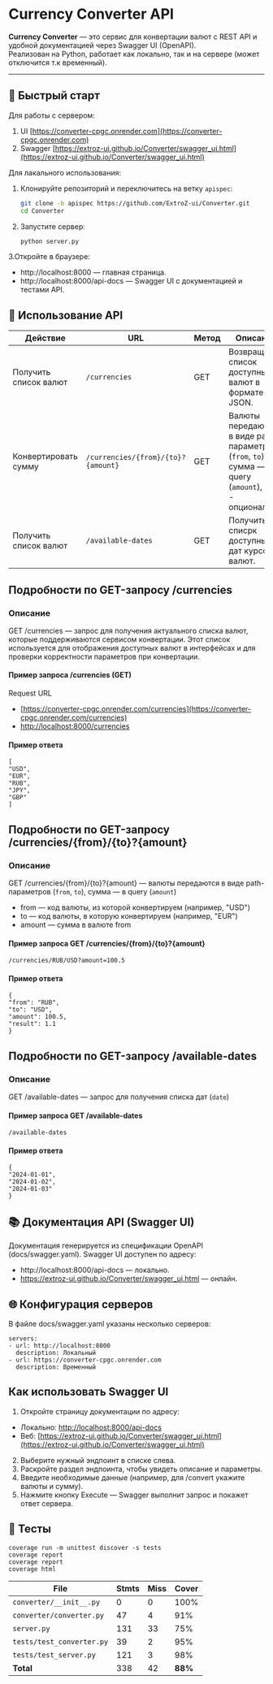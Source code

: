 # Currency Converter API

**Currency Converter** — это сервис для конвертации валют с REST API и удобной документацией через Swagger UI (OpenAPI).  
Реализован на Python, работает как локально, так и на сервере (может отключится т.к временный).

---

## 🚀 Быстрый старт
Для работы с сервером:
1. UI [https://converter-cpgc.onrender.com](https://converter-cpgc.onrender.com)
2. Swagger [https://extroz-ui.github.io/Converter/swagger_ui.html](https://extroz-ui.github.io/Converter/swagger_ui.html)
   
Для лакального использования:
1. Клонируйте репозиторий и переключитесь на ветку `apispec`:

   ```bash
   git clone -b apispec https://github.com/ExtroZ-ui/Converter.git
   cd Converter
   
2. Запустите сервер:
   
    ```bash
   python server.py

3.Откройте в браузере:

- http://localhost:8000 — главная страница.
- http://localhost:8000/api-docs — Swagger UI с документацией и тестами API.

## 📖 Использование API

| Действие              | URL                                | Метод | Описание                                                                                                   |
| --------------------- |------------------------------------| ----- |------------------------------------------------------------------------------------------------------------|
| Получить список валют | `/currencies`                      | GET   | Возвращает список доступных валют в формате JSON.                                                          |
| Конвертировать сумму  | `/currencies/{from}/{to}?{amount}` | GET  | Валюты передаются в виде path-параметров (`from`, `to`), сумма — в query (`amount`), `date` - опционально. |
| Получить список валют | `/available-dates`                 | GET   | Получить списрк доступных дат курсов валют.                                                                |

## Подробности по GET-запросу /currencies
### Описание
GET /currencies — запрос для получения актуального списка валют, которые поддерживаются сервисом конвертации. Этот список используется для отображения доступных валют в интерфейсах и для проверки корректности параметров при конвертации.

#### Пример запроса /currencies (GET)
Request URL
 - [https://converter-cpgc.onrender.com/currencies](https://converter-cpgc.onrender.com/currencies)  
 - [http://localhost:8000/currencies](http://localhost:8000/currencies)

#### Пример ответа

  ```
[
  "USD",
  "EUR",
  "RUB",
  "JPY",
  "GBP"
]
  ```

## Подробности по GET-запросу /currencies/{from}/{to}?{amount}
### Описание
GET /currencies/{from}/{to}?{amount} — валюты передаются в виде path-параметров (`from`, `to`), сумма — в query (`amount`)
- from — код валюты, из которой конвертируем (например, "USD")
- to — код валюты, в которую конвертируем (например, "EUR")
- amount — сумма в валюте from
  
#### Пример запроса GET /currencies/{from}/{to}?{amount}
  ```
/currencies/RUB/USD?amount=100.5
  ```
#### Пример ответа

  ```
{
"from": "RUB",
"to": "USD",
"amount": 100.5,
 "result": 1.1
}
  ```

## Подробности по GET-запросу /available-dates
### Описание
GET /available-dates — запрос для получения списка дат (`date`)
  
#### Пример запроса GET /available-dates
  ```
/available-dates
  ```
#### Пример ответа

  ```
{
  "2024-01-01",
  "2024-01-02",
  "2024-01-03"
}
  ```

## 📚 Документация API (Swagger UI)
Документация генерируется из спецификации OpenAPI (docs/swagger.yaml).
Swagger UI доступен по адресу:
  - http://localhost:8000/api-docs — локально.
  - https://extroz-ui.github.io/Converter/swagger_ui.html — онлайн.

## 🌐 Конфигурация серверов
В файле docs/swagger.yaml указаны несколько серверов:

  ```
servers:
  - url: http://localhost:8000
    description: Локальный
  - url: https://converter-cpgc.onrender.com
    description: Временный
  ```

## Как использовать Swagger UI
1. Откройте страницу документации по адресу:
 - Локально: [http://localhost:8000/api-docs](http://localhost:8000/api-docs)
 - Веб: [https://extroz-ui.github.io/Converter/swagger_ui.html](https://extroz-ui.github.io/Converter/swagger_ui.html)
2. Выберите нужный эндпоинт в списке слева.
3. Раскройте раздел эндпоинта, чтобы увидеть описание и параметры.
4. Введите необходимые данные (например, для /convert укажите валюты и сумму).
5. Нажмите кнопку Execute — Swagger выполнит запрос и покажет ответ сервера.


## 📖 Тесты
  ```
coverage run -m unittest discover -s tests
coverage report
coverage report
coverage html
  ```


| File                     | Stmts | Miss | Cover |
|--------------------------|-------|------|--------|
| `converter/__init__.py`  | 0     | 0    | 100%   |
| `converter/converter.py` | 47    | 4    | 91%    |
| `server.py`              | 131   | 33   | 75%    |
| `tests/test_converter.py`| 39    | 2    | 95%    |
| `tests/test_server.py`   | 121   | 3    | 98%    |
| **Total**                | 338   | 42   | **88%** |


